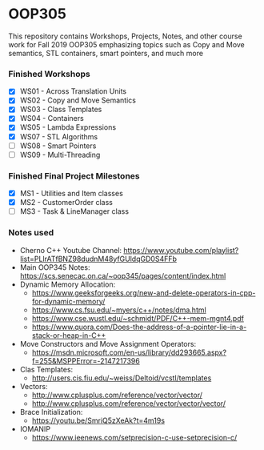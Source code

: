 # OOP305
This repository contains Workshops, Projects, Notes, and other course work for Fall 2019 OOP305 emphasizing topics such as Copy and Move semantics, STL containers, smart pointers, and much more

### Finished Workshops
- [x] WS01 - Across Translation Units
- [x] WS02 - Copy and Move Semantics
- [x] WS03 - Class Templates
- [x] WS04 - Containers
- [x] WS05 - Lambda Expressions
- [x] WS07 - STL Algorithms
- [ ] WS08 - Smart Pointers
- [ ] WS09 - Multi-Threading

### Finished Final Project Milestones 
- [x] MS1 - Utilities and Item classes
- [x] MS2 - CustomerOrder class
- [ ] MS3 - Task & LineManager class

### Notes used
- Cherno C++ Youtube Channel: https://www.youtube.com/playlist?list=PLlrATfBNZ98dudnM48yfGUldqGD0S4FFb
- Main OOP345 Notes: https://scs.senecac.on.ca/~oop345/pages/content/index.html
- Dynamic Memory Allocation:
  - https://www.geeksforgeeks.org/new-and-delete-operators-in-cpp-for-dynamic-memory/
  - https://www.cs.fsu.edu/~myers/c++/notes/dma.html
  - https://www.cse.wustl.edu/~schmidt/PDF/C++-mem-mgnt4.pdf
  - https://www.quora.com/Does-the-address-of-a-pointer-lie-in-a-stack-or-heap-in-C++
- Move Constructors and Move Assignment Operators:
  - https://msdn.microsoft.com/en-us/library/dd293665.aspx?f=255&MSPPError=-2147217396
- Clas Templates:
  - http://users.cis.fiu.edu/~weiss/Deltoid/vcstl/templates
- Vectors:
  - http://www.cplusplus.com/reference/vector/vector/
  - http://www.cplusplus.com/reference/vector/vector/vector/
- Brace Initialization:
  - https://youtu.be/SmriQ5zXeAk?t=4m19s
- IOMANIP
  - https://www.ieenews.com/setprecision-c-use-setprecision-c/ 


